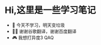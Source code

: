 <!--
 * @Desc: 
 * @Author: 曾茹菁
 * @Date: 2022-08-02 15:27:44
 * @LastEditors: 曾茹菁
 * @LastEditTime: 2022-08-02 15:31:43
-->
# Hi,这里是一些学习笔记
- 🙉 今天不学习，明天变垃圾
- 🐻‍❄️ 谢谢谷歌翻译，谢谢百度翻译
- 🎮 我想打异度3 QAQ
